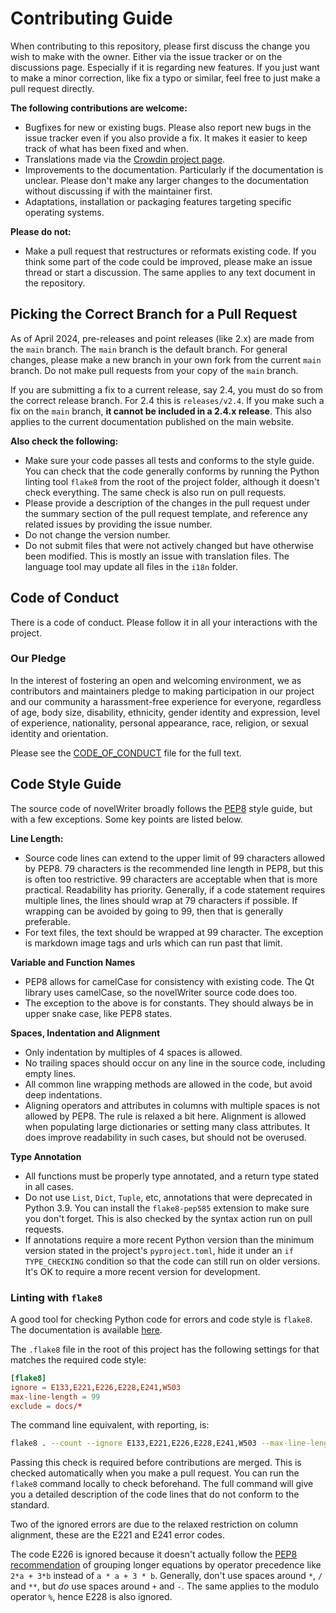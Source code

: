 # Contributing Guide

When contributing to this repository, please first discuss the change you wish to make with the
owner. Either via the issue tracker or on the discussions page. Especially if it is regarding new
features. If you just want to make a minor correction, like fix a typo or similar, feel free to
just make a pull request directly.

**The following contributions are welcome:**

* Bugfixes for new or existing bugs. Please also report new bugs in the issue tracker even if you
  also provide a fix. It makes it easier to keep track of what has been fixed and when.
* Translations made via the [Crowdin project page](https://crowdin.com/project/novelwriter).
* Improvements to the documentation. Particularly if the documentation is unclear. Please don't
  make any larger changes to the documentation without discussing if with the maintainer first.
* Adaptations, installation or packaging features targeting specific operating systems.

**Please do not:**

* Make a pull request that restructures or reformats existing code. If you think some part of the
  code could be improved, please make an issue thread or start a discussion. The same applies to
  any text document in the repository.

## Picking the Correct Branch for a Pull Request

As of April 2024, pre-releases and point releases (like 2.x) are made from the `main` branch. The
`main` branch is the default branch. For general changes, please make a new branch in your own fork
from the current `main` branch. Do not make pull requests from your copy of the `main` branch.

If you are submitting a fix to a current release, say 2.4, you must do so from the correct release
branch. For 2.4 this is `releases/v2.4`. If you make such a fix on the `main` branch, **it cannot
be included in a 2.4.x release**. This also applies to the current documentation published on the
main website.

**Also check the following:**

* Make sure your code passes all tests and conforms to the style guide. You can check that the
  code generally conforms by running the Python linting tool `flake8` from the root of the project
  folder, although it doesn't check everything. The same check is also run on pull requests.
* Please provide a description of the changes in the pull request under the summary section of the
  pull request template, and reference any related issues by providing the issue number.
* Do not change the version number.
* Do not submit files that were not actively changed but have otherwise been modified. This is
  mostly an issue with translation files. The language tool may update all files in the `i18n`
  folder.

## Code of Conduct

There is a code of conduct. Please follow it in all your interactions with the project.

### Our Pledge

In the interest of fostering an open and welcoming environment, we as contributors and maintainers
pledge to making participation in our project and our community a harassment-free experience for
everyone, regardless of age, body size, disability, ethnicity, gender identity and expression,
level of experience, nationality, personal appearance, race, religion, or sexual identity and
orientation.

Please see the [CODE_OF_CONDUCT](CODE_OF_CONDUCT.md) file for the full text.

## Code Style Guide

The source code of novelWriter broadly follows the [PEP8](https://www.python.org/dev/peps/pep-0008)
style guide, but with a few exceptions. Some key points are listed below.

**Line Length:**

* Source code lines can extend to the upper limit of 99 characters allowed by PEP8. 79 characters
  is the recommended line length in PEP8, but this is often too restrictive. 99 characters are
  acceptable when that is more practical. Readability has priority. Generally, if a code statement
  requires multiple lines, the lines should wrap at 79 characters if possible. If wrapping can be
  avoided by going to 99, then that is generally preferable.
* For text files, the text should be wrapped at 99 character. The exception is markdown image tags
  and urls which can run past that limit.

**Variable and Function Names**

* PEP8 allows for camelCase for consistency with existing code. The Qt library uses camelCase, so
  the novelWriter source code does too.
* The exception to the above is for constants. They should always be in upper snake case, like PEP8
  states.

**Spaces, Indentation and Alignment**

* Only indentation by multiples of 4 spaces is allowed.
* No trailing spaces should occur on any line in the source code, including empty lines.
* All common line wrapping methods are allowed in the code, but avoid deep indentations.
* Aligning operators and attributes in columns with multiple spaces is not allowed by PEP8. The
  rule is relaxed a bit here. Alignment is allowed when populating large dictionaries or setting
  many class attributes. It does improve readability in such cases, but should not be overused.

**Type Annotation**

* All functions must be properly type annotated, and a return type stated in all cases.
* Do not use `List`, `Dict`, `Tuple`, etc, annotations that were deprecated in Python 3.9. You can
  install the `flake8-pep585` extension to make sure you don't forget. This is also checked by the
  syntax action run on pull requests.
* If annotations require a more recent Python version than the minimum version stated in the
  project's `pyproject.toml`, hide it under an `if TYPE_CHECKING` condition so that the code can
  still run on older versions. It's OK to require a more recent version for development.

### Linting with `flake8`

A good tool for checking Python code for errors and code style is `flake8`. The documentation is
available [here](https://flake8.pycqa.org/en/latest/).

The `.flake8` file in the root of this project has the following settings for that matches the
required code style:

```conf
[flake8]
ignore = E133,E221,E226,E228,E241,W503
max-line-length = 99
exclude = docs/*
```

The command line equivalent, with reporting, is:
```bash
flake8 . --count --ignore E133,E221,E226,E228,E241,W503 --max-line-length=99 --show-source --statistics
```

Passing this check is required before contributions are merged. This is checked automatically when
you make a pull request. You can run the `flake8` command locally to check beforehand. The full
command will give you a detailed description of the code lines that do not conform to the standard.

Two of the ignored errors are due to the relaxed restriction on column alignment, these are the
E221 and E241 error codes.

The code E226 is ignored because it doesn't actually follow the
[PEP8 recommendation](https://www.python.org/dev/peps/pep-0008/#other-recommendations)
of grouping longer equations by operator precedence like `2*a + 3*b` instead of `a * a + 3 * b`.
Generally, don't use spaces around `*`, `/` and `**`, but _do_ use spaces around `+` and `-`.
The same applies to the modulo operator `%`, hence E228 is also ignored.
